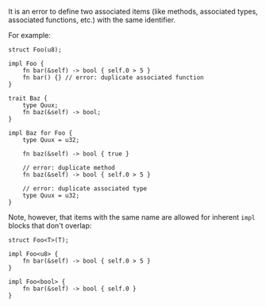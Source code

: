 It is an error to define two associated items (like methods, associated types,
associated functions, etc.) with the same identifier.

For example:

```compile_fail,E0201
struct Foo(u8);

impl Foo {
    fn bar(&self) -> bool { self.0 > 5 }
    fn bar() {} // error: duplicate associated function
}

trait Baz {
    type Quux;
    fn baz(&self) -> bool;
}

impl Baz for Foo {
    type Quux = u32;

    fn baz(&self) -> bool { true }

    // error: duplicate method
    fn baz(&self) -> bool { self.0 > 5 }

    // error: duplicate associated type
    type Quux = u32;
}
```

Note, however, that items with the same name are allowed for inherent `impl`
blocks that don't overlap:

```
struct Foo<T>(T);

impl Foo<u8> {
    fn bar(&self) -> bool { self.0 > 5 }
}

impl Foo<bool> {
    fn bar(&self) -> bool { self.0 }
}
```
